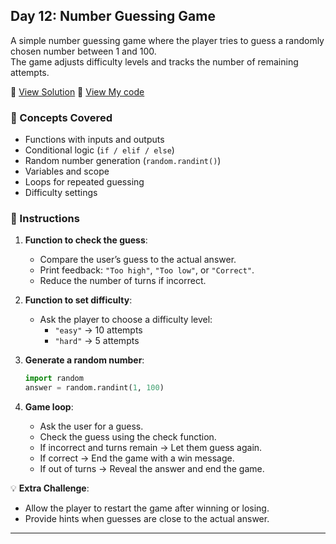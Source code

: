 ## Day 12: Number Guessing Game  
A simple number guessing game where the player tries to guess a randomly chosen number between 1 and 100.  
The game adjusts difficulty levels and tracks the number of remaining attempts.

📄 [View Solution](solution.py) 📄 [View My code](d12.py)    

### 🧠 Concepts Covered
- Functions with inputs and outputs  
- Conditional logic (`if / elif / else`)  
- Random number generation (`random.randint()`)  
- Variables and scope  
- Loops for repeated guessing  
- Difficulty settings

### 📝 Instructions
1. **Function to check the guess**:
   - Compare the user’s guess to the actual answer.  
   - Print feedback: `"Too high"`, `"Too low"`, or `"Correct"`.  
   - Reduce the number of turns if incorrect.

2. **Function to set difficulty**:
   - Ask the player to choose a difficulty level:
     - `"easy"` → 10 attempts  
     - `"hard"` → 5 attempts

3. **Generate a random number**:
   ```python
   import random
   answer = random.randint(1, 100)
   ```

4. **Game loop**:
   - Ask the user for a guess.  
   - Check the guess using the check function.  
   - If incorrect and turns remain → Let them guess again.  
   - If correct → End the game with a win message.  
   - If out of turns → Reveal the answer and end the game.

💡 **Extra Challenge**:
- Allow the player to restart the game after winning or losing.  
- Provide hints when guesses are close to the actual answer.

---
